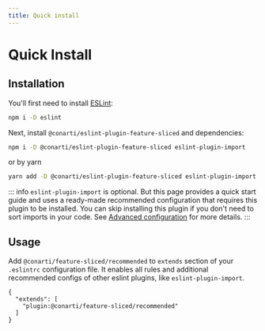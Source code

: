 ```yaml
---
title: Quick install
---
```


# Quick Install

## Installation

You'll first need to install [ESLint](https://eslint.org/):

```sh
npm i -D eslint
```

Next, install `@conarti/eslint-plugin-feature-sliced` and dependencies:

```sh
npm i -D @conarti/eslint-plugin-feature-sliced eslint-plugin-import
```
or by yarn
```sh
yarn add -D @conarti/eslint-plugin-feature-sliced eslint-plugin-import
```

::: info
`eslint-plugin-import` is optional.
But this page provides a quick start guide
and uses a ready-made recommended configuration that requires this plugin to be installed.
You can skip installing this plugin if you don't need to sort imports in your code.
See [Advanced configuration](/advanced-configuration) for more details.
:::

## Usage

Add `@conarti/feature-sliced/recommended` to `extends` section of your `.eslintrc` configuration file.
It enables all rules and additional recommended configs of other eslint plugins, like `eslint-plugin-import`.

```json{3}
{
  "extends": [
    "plugin:@conarti/feature-sliced/recommended"
  ]
}
```
